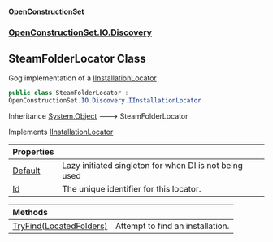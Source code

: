 #### [OpenConstructionSet](index.md 'index')
### [OpenConstructionSet.IO.Discovery](index.md#OpenConstructionSet_IO_Discovery 'OpenConstructionSet.IO.Discovery')
## SteamFolderLocator Class
Gog implementation of a [IInstallationLocator](bMvjGP8yI9R4AfcWyvP7gQ.md 'OpenConstructionSet.IO.Discovery.IInstallationLocator')
```csharp
public class SteamFolderLocator :
OpenConstructionSet.IO.Discovery.IInstallationLocator
```

Inheritance [System.Object](https://docs.microsoft.com/en-us/dotnet/api/System.Object 'System.Object') &#129106; SteamFolderLocator  

Implements [IInstallationLocator](bMvjGP8yI9R4AfcWyvP7gQ.md 'OpenConstructionSet.IO.Discovery.IInstallationLocator')  

| Properties | |
| :--- | :--- |
| [Default](j3tWfj0SgqFz+7H2cdKftA.md 'OpenConstructionSet.IO.Discovery.SteamFolderLocator.Default') | Lazy initiated singleton for when DI is not being used<br/> |
| [Id](pA5tZAI+kJ7vtbmsHLOB7w.md 'OpenConstructionSet.IO.Discovery.SteamFolderLocator.Id') | The unique identifier for this locator.<br/> |

| Methods | |
| :--- | :--- |
| [TryFind(LocatedFolders)](gyLTUlaXI0FYEkTq671XGA.md 'OpenConstructionSet.IO.Discovery.SteamFolderLocator.TryFind(OpenConstructionSet.IO.LocatedFolders)') | Attempt to find an installation.<br/> |
